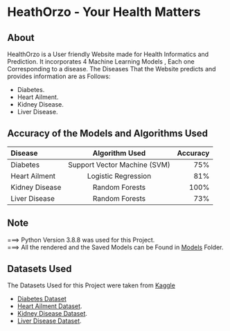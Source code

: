 
# HeathOrzo - Your Health Matters

## About

HealthOrzo is a User friendly Website made for Health Informatics and Prediction. It incorporates 4 Machine Learning Models , Each one Corresponding to a disease. The Diseases That the Website predicts and provides information are as Follows:

- Diabetes.
- Heart Ailment.
- Kidney Disease.
- Liver Disease.

## Accuracy of the Models and Algorithms Used

| Disease      | Algorithm Used | Accuracy     |
| :---        |    :----:   |          ---: |
| Diabetes      | Support Vector Machine (SVM)      | 75%   |
| Heart Ailment   | Logistic Regression        | 81%     |
| Kidney Disease | Random Forests | 100% |
| Liver Disease | Random Forests | 73% |

## Note

===> Python Version 3.8.8 was used for this Project. <br>
===> All the rendered and the Saved Models can be Found in <a href="https://github.com/BhakeSart/HealthOrzo/tree/main/models">Models</a> Folder.

## Datasets Used

The Datasets Used for this Project were taken from <a href="https://www.kaggle.com/">Kaggle</a>

- <a href="https://www.kaggle.com/uciml/pima-indians-diabetes-database">Diabetes Dataset</a> 
- <a href="https://www.kaggle.com/ronitf/heart-disease-uci">Heart Ailment Dataset</a>.
- <a href="https://www.kaggle.com/mansoordaku/ckdisease">Kidney Disease Dataset</a>.
- <a href="https://www.kaggle.com/uciml/indian-liver-patient-records">Liver Disease Dataset</a>.
